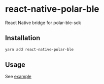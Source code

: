 # react-native-polar-ble

React Native bridge for polar-ble-sdk

## Installation

```sh
yarn add react-native-polar-ble
```

## Usage

See [example](example)
